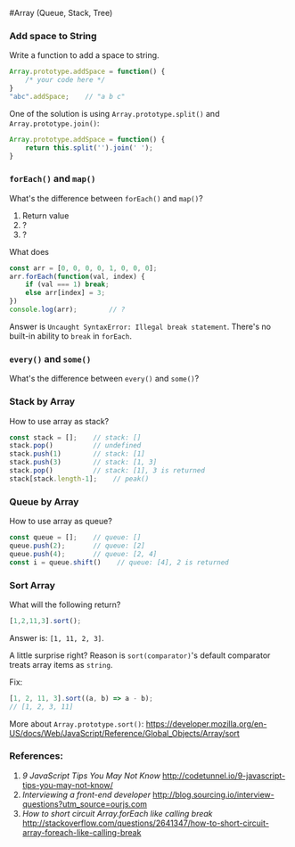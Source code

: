 #Array (Queue, Stack, Tree)

### Add space to String

Write a function to add a space to string.

```js
Array.prototype.addSpace = function() {
    /* your code here */
}
"abc".addSpace;    // "a b c"
```

One of the solution is using `Array.prototype.split()` and  `Array.prototype.join()`:

```js
Array.prototype.addSpace = function() {
    return this.split('').join(' ');
}
```
### `forEach()` and `map()`
What's the difference between `forEach()` and `map()`?

 1. Return value
 2. ?
 3. ?

What does
```js
const arr = [0, 0, 0, 0, 1, 0, 0, 0];
arr.forEach(function(val, index) {
    if (val === 1) break;
    else arr[index] = 3;
})
console.log(arr);        // ?
```
Answer is `Uncaught SyntaxError: Illegal break statement`. There's no built-in ability to `break` in `forEach`.

### `every()` and `some()`
What's the difference between `every()` and `some()`?


### Stack by Array
How to use array as stack?
```js
const stack = [];    // stack: []
stack.pop()          // undefined
stack.push(1)        // stack: [1]
stack.push(3)        // stack: [1, 3]
stack.pop()          // stack: [1], 3 is returned
stack[stack.length-1];    // peak()
```
### Queue by Array
How to use array as queue?
```js
const queue = [];    // queue: []
queue.push(2);       // queue: [2]        
queue.push(4);       // queue: [2, 4]
const i = queue.shift()    // queue: [4], 2 is returned
```
### Sort Array
What will the following return?
```js
[1,2,11,3].sort();
```
Answer is: `[1, 11, 2, 3]`.

A little surprise right? Reason is `sort(comparator)`'s default comparator treats array items as `string`.

Fix:
```js
[1, 2, 11, 3].sort((a, b) => a - b);
// [1, 2, 3, 11]
```
More about `Array.prototype.sort()`: https://developer.mozilla.org/en-US/docs/Web/JavaScript/Reference/Global_Objects/Array/sort

### References:
1. _9 JavaScript Tips You May Not Know_
http://codetunnel.io/9-javascript-tips-you-may-not-know/
2. _Interviewing a front-end developer_ http://blog.sourcing.io/interview-questions?utm_source=ourjs.com
3. _How to short circuit Array.forEach like calling break_ http://stackoverflow.com/questions/2641347/how-to-short-circuit-array-foreach-like-calling-break
